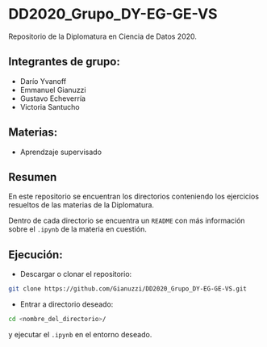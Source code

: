 # DD2020_Grupo_DY-EG-GE-VS
Repositorio de la Diplomatura en Ciencia de Datos 2020.

## Integrantes de grupo:
- Darío Yvanoff
- Emmanuel Gianuzzi
- Gustavo Echeverría
- Victoria Santucho

## Materias:
- Aprendzaje supervisado

## Resumen
En este repositorio se encuentran los directorios conteniendo los ejercicios resueltos de las materias de la Diplomatura.

Dentro de cada directorio se encuentra un ``README`` con más información sobre el ``.ipynb`` de la materia en cuestión.

## Ejecución:

- Descargar o clonar el repositorio:

```bash
git clone https://github.com/Gianuzzi/DD2020_Grupo_DY-EG-GE-VS.git
```

- Entrar a directorio deseado:

```bash
cd <nombre_del_directorio>/
```

y ejecutar el ``.ipynb`` en el entorno deseado.
